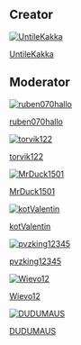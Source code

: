 ## Creator

<div class="block-grid">

  <div class="block-item">
    <a href="#/Staff/UntileKakka.md">
      <img src="https://tr.rbxcdn.com/30DAY-AvatarHeadshot-2F8283D6C2B2D672E9A2D076A7F8033F-Png/420/420/AvatarHeadshot/Png/noFilter" alt="UntileKakka">
      <p>UntileKakka</p>
    </a>
    <!-- VSCode nav: [Staff/UntileKakka.md](Staff/UntileKakka.md) -->
  </div>
</div>

## Moderator

<div class="block-grid">

  <div class="block-item">
    <a href="#/Staff/ruben070hallo.md">
      <img src="https://tr.rbxcdn.com/30DAY-AvatarHeadshot-094050C5FA286DAEC2360D9C82934E34-Png/420/420/AvatarHeadshot/Png/noFilter" alt="ruben070hallo">
      <p>ruben070hallo</p>
    </a>
    <!-- VSCode nav: [Staff/ruben070hallo.md](Staff/ruben070hallo.md) -->
  </div>

  <div class="block-item">
    <a href="#/Staff/torvik122.md">
      <img src="https://tr.rbxcdn.com/30DAY-AvatarHeadshot-A3D841EBE6F6AC92A1FED12A1A9AEE97-Png/420/420/AvatarHeadshot/Png/noFilter" alt="torvik122">
      <p>torvik122</p>
    </a>
    <!-- VSCode nav: [Staff/torvik122.md](Staff/torvik122.md) -->
  </div>

  <div class="block-item">
    <a href="#/Staff/MrDuck1501.md">
      <img src="https://tr.rbxcdn.com/30DAY-AvatarHeadshot-0668FA0DD07932B1448FA3A3EC68906B-Png/420/420/AvatarHeadshot/Png/noFilter" alt="MrDuck1501">
      <p>MrDuck1501</p>
    </a>
    <!-- VSCode nav: [Staff/MrDuck1501.md](Staff/MrDuck1501.md) -->
  </div>

  <div class="block-item">
    <a href="#/Staff/kotValentin.md">
      <img src="https://tr.rbxcdn.com/30DAY-AvatarHeadshot-A790803111312C067098B8737919DCD7-Png/420/420/AvatarHeadshot/Png/noFilter" alt="kotValentin">
      <p>kotValentin</p>
    </a>
    <!-- VSCode nav: [Staff/kotValentin.md](Staff/kotValentin.md) -->
  </div>

  <div class="block-item">
    <a href="#/Staff/pvzking12345.md">
      <img src="https://tr.rbxcdn.com/30DAY-AvatarHeadshot-26E3038C848EB5D197F896AF1801F627-Png/420/420/AvatarHeadshot/Png/noFilter" alt="pvzking12345">
      <p>pvzking12345</p>
    </a>
    <!-- VSCode nav: [Staff/pvzking12345.md](Staff/pvzking12345.md) -->
  </div>

  <div class="block-item">
    <a href="#/Staff/Wievo12.md">
      <img src="https://tr.rbxcdn.com/30DAY-AvatarHeadshot-2397192C1B67A1C33AD83560FCF5342C-Png/420/420/AvatarHeadshot/Png/noFilter" alt="Wievo12">
      <p>Wievo12</p>
    </a>
    <!-- VSCode nav: [Staff/Wievo12.md](Staff/Wievo12.md) -->
  </div>

  <div class="block-item">
    <a href="#/Staff/DUDUMAUS.md">
      <img src="https://tr.rbxcdn.com/30DAY-AvatarHeadshot-F75BF30D1FE3F9F2DE7F3DFD860477D2-Png/420/420/AvatarHeadshot/Png/noFilter" alt="DUDUMAUS">
      <p>DUDUMAUS</p>
    </a>
    <!-- VSCode nav: [Staff/DUDUMAUS.md](Staff/DUDUMAUS.md) -->
  </div>
</div>

